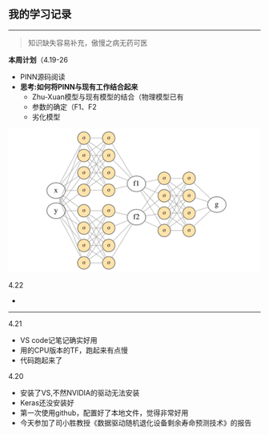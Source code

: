 ## 我的学习记录
******************
> 知识缺失容易补充，傲慢之病无药可医

**本周计划**（4.19-26
- PINN源码阅读
- **思考:如何将PINN与现有工作结合起来**
    - Zhu-Xuan模型与现有模型的结合（物理模型已有
    - 参数的确定（F1、F2
    - 劣化模型
    
![](Picture\F1_F2NN.png)

4.22

 - 

******************
4.21

 - VS code记笔记确实好用
 - 用的CPU版本的TF，跑起来有点慢
 - 代码跑起来了


4.20

 - 安装了VS,不然NVIDIA的驱动无法安装
 - Keras还没安装好
 - 第一次使用github，配置好了本地文件，觉得非常好用
 - 今天参加了司小胜教授《数据驱动随机退化设备剩余寿命预测技术》的报告